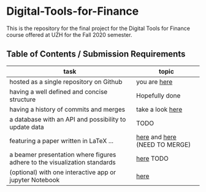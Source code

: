 # Digital-Tools-for-Finance

This is the repository for the final project for the Digital Tools for Finance course offered at UZH for the Fall 2020 semester.


## Table of Contents / Submission Requirements
| task    | topic
| ----    | ----
| hosted as a single repository on Github  | you are [here](https://github.com/sforci/Digital-Tools-for-Finance) 
| having a well defined and concise structure  | Hopefully done
| having a history of commits and merges  | take a look [here](https://github.com/sforci/Digital-Tools-for-Finance/network) 
| a database with an API and possibility to update data  | TODO
| featuring a paper written in LaTeX ...  | [here](https://github.com/sforci/Digital-Tools-for-Finance/tree/LATEXreport/text/paper) and [here](https://github.com/sforci/Digital-Tools-for-Finance/tree/LATEXreport/src/latex%20document) (NEED TO MERGE)
| a beamer presentation where figures adhere to the visualization standards | [here](https://github.com/sforci/Digital-Tools-for-Finance/tree/LATEXreport/text/presentation) TODO
|  (optional) with one interactive app or jupyter Notebook       | [here](https://github.com/sforci/Digital-Tools-for-Finance/tree/master/src)






